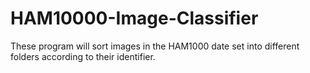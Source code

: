 # HAM10000-Image-Classifier
These program will sort images in the HAM1000 date set into different folders according to their identifier.

